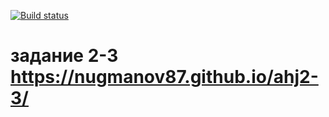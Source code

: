 [![Build status](https://ci.appveyor.com/api/projects/status/nld6fhcrx6aea27x?svg=true)](https://ci.appveyor.com/project/nugmanov87/ahj2-3)

# задание 2-3 https://nugmanov87.github.io/ahj2-3/
